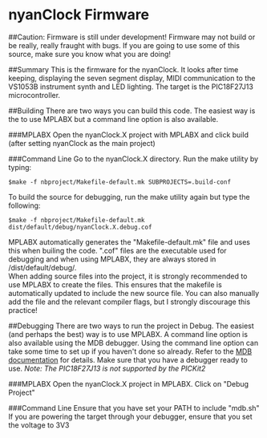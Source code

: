 # nyanClock Firmware

##Caution: Firmware is still under development!
Firmware may not build or be really, really fraught with bugs.  If you are going to use some of this source, make sure you know what you are doing!

##Summary
This is the firmware for the nyanClock.  It looks after time keeping, displaying the seven segment display, MIDI communication to the VS1053B instrument synth and LED lighting.
The target is the PIC18F27J13 microcontroller.

##Building
There are two ways you can build this code.  The easiest way is the to use MPLABX but a command line option is also available.

###MPLABX
Open the nyanClock.X project with MPLABX and click build (after setting nyanClock as the main project)

###Command Line
Go to the nyanClock.X directory.  Run the make utility by typing:
    
    $make -f nbproject/Makefile-default.mk SUBPROJECTS=.build-conf

To build the source for debugging, run the make utility again but type the following:

    $make -f nbproject/Makefile-default.mk dist/default/debug/nyanClock.X.debug.cof

MPLABX automatically generates the "Makefile-default.mk" file and uses this when builing the code.  ".cof" files are the executable used for debugging and when using MPLABX, they are always stored in /dist/default/debug/.  
When adding source files into the project, it is strongly recommended to use MPLABX to create the files.  This ensures that the makefile is automatically updated to include the new source file.  You can also manually add the file and the relevant compiler flags, but I strongly discourage this practice!

##Debugging
There are two ways to run the project in Debug.  The easiest (and perhaps the best) way is to use MPLABX.  A command line option is also available using the MDB debugger.  Using the command line option can take some time to set up if you haven't done so already.  Refer to the [MDB documentation](https://microchip.wikidot.com/mplabx:mdb) for details.  Make sure that you have a debugger ready to use.
*Note: The PIC18F27J13 is not supported by the PICKit2*

###MPLABX
Open the nyanClock.X project in MPLABX.  Click on "Debug Project"

###Command Line
Ensure that you have set your PATH to include "mdb.sh"
If you are powering the target through your debugger, ensure that you set the voltage to 3V3